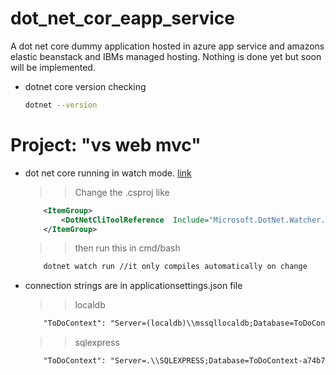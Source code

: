 # dot_net_cor_eapp_service
A dot net core dummy application hosted in azure app service and amazons elastic beanstack and IBMs managed hosting. Nothing is done yet but soon will be implemented.


*   dotnet core version checking

    ```bash
    dotnet --version
    ```

# Project: "vs web mvc"

*   dot net core running in watch mode. [link](https://github.com/aspnet/Docs/blob/master/aspnetcore/tutorials/dotnet-watch.md)

    >> Change the .csproj like

    ```xml
        <ItemGroup>
            <DotNetCliToolReference  Include="Microsoft.DotNet.Watcher.Tools" Version="2.0.0" />
        </ItemGroup> 
    ```  

    >> then run this in cmd/bash

    ```bash
        dotnet watch run //it only compiles automatically on change
    ```

* connection strings are in applicationsettings.json file
    >> localdb
    ```xml
        "ToDoContext": "Server=(localdb)\\mssqllocaldb;Database=ToDoContext-a74b7b17-c6bd-4645-868a-69cb9d1d1320;Trusted_Connection=True;MultipleActiveResultSets=true"
    ```
    >> sqlexpress
    ```xml
        "ToDoContext": "Server=.\\SQLEXPRESS;Database=ToDoContext-a74b7b17-c6bd-4645-868a-69cb9d1d1320;Trusted_Connection=True;MultipleActiveResultSets=true"
    ```

